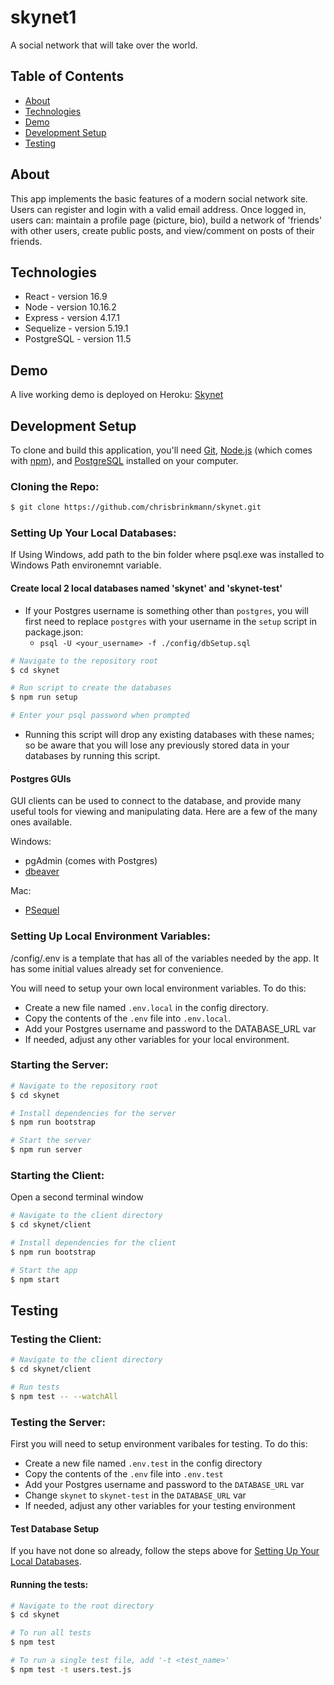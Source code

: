 # skynet1
A social network that will take over the world.

## Table of Contents 
- [About](#about)
- [Technologies](#technologies)
- [Demo](#demo)
- [Development Setup](#development-setup)
- [Testing](#testing)

## About
This app implements the basic features of a modern social network site. Users can register and login with a valid email address. Once logged in, users can: maintain a profile page (picture, bio), build a network of 'friends' with other users, create public posts, and view/comment on posts of their friends.

## Technologies
- React - version 16.9
- Node - version 10.16.2
- Express - version 4.17.1
- Sequelize - version 5.19.1
- PostgreSQL - version 11.5

## Demo
A live working demo is deployed on Heroku: [Skynet](https://skynet-app-1.herokuapp.com/)

## Development Setup
To clone and build this application, you'll need [Git](https://git-scm.com), [Node.js](https://nodejs.org/en/download/) (which comes with [npm](http://npmjs.com)), and [PostgreSQL](https://www.postgresql.org/download/) installed on your computer.

### Cloning the Repo:
```bash
$ git clone https://github.com/chrisbrinkmann/skynet.git
```

### Setting Up Your Local Databases:
If Using Windows, add path to the bin folder where psql.exe was installed to Windows Path environemnt variable.

#### Create local 2 local databases named 'skynet' and 'skynet-test'
* If your Postgres username is something other than `postgres`, you will first need to replace `postgres` with your username in the `setup` script in package.json:
  * `psql -U <your_username> -f ./config/dbSetup.sql`
```bash
# Navigate to the repository root
$ cd skynet

# Run script to create the databases
$ npm run setup

# Enter your psql password when prompted
```
* Running this script will drop any existing databases with these names; so be aware that you will lose any previously stored data in your databases by running this script.

#### Postgres GUIs
GUI clients can be used to connect to the database, and provide many useful tools for viewing and manipulating data. Here are a few of the many ones available.

Windows:
- pgAdmin (comes with Postgres)
- [dbeaver](https://dbeaver.io/download/)

Mac:
- [PSequel](http://www.psequel.com)

### Setting Up Local Environment Variables:
/config/.env is a template that has all of the variables needed by the app. It has some initial values already set for convenience.

You will need to setup your own local environment variables. To do this:

- Create a new file named `.env.local` in the config directory.
- Copy the contents of the `.env` file into `.env.local`.
- Add your Postgres username and password to the DATABASE_URL var
- If needed, adjust any other variables for your local environment.

### Starting the Server:
```bash
# Navigate to the repository root
$ cd skynet

# Install dependencies for the server
$ npm run bootstrap

# Start the server
$ npm run server
```
### Starting the Client:
Open a second terminal window
```bash
# Navigate to the client directory
$ cd skynet/client

# Install dependencies for the client
$ npm run bootstrap

# Start the app
$ npm start
```

## Testing

### Testing the Client:
```bash
# Navigate to the client directory
$ cd skynet/client

# Run tests
$ npm test -- --watchAll
```

### Testing the Server:

First you will need to setup environment varibales for testing. To do this:

- Create a new file named `.env.test` in the config directory
- Copy the contents of the `.env` file into `.env.test`
- Add your Postgres username and password to the `DATABASE_URL` var
- Change `skynet` to `skynet-test` in the `DATABASE_URL` var
- If needed, adjust any other variables for your testing environment

#### Test Database Setup

If you have not done so already, follow the steps above for [Setting Up Your Local Databases](#Setting-Up-Your-Local-Databases).

#### Running the tests:

```bash
# Navigate to the root directory
$ cd skynet

# To run all tests
$ npm test

# To run a single test file, add '-t <test_name>'
$ npm test -t users.test.js
```
